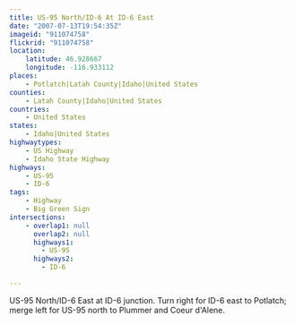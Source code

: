 ```yaml
---
title: US-95 North/ID-6 At ID-6 East
date: "2007-07-13T19:54:35Z"
imageid: "911074758"
flickrid: "911074758"
location:
    latitude: 46.928667
    longitude: -116.933112
places:
    - Potlatch|Latah County|Idaho|United States
counties:
    - Latah County|Idaho|United States
countries:
    - United States
states:
    - Idaho|United States
highwaytypes:
    - US Highway
    - Idaho State Highway
highways:
    - US-95
    - ID-6
tags:
    - Highway
    - Big Green Sign
intersections:
    - overlap1: null
      overlap2: null
      highways1:
        - US-95
      highways2:
        - ID-6

---
```

US-95 North/ID-6 East at ID-6 junction.  Turn right for ID-6 east to Potlatch; merge left for US-95 north to Plummer and Coeur d'Alene.